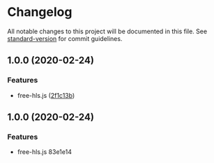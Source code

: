 # Changelog

All notable changes to this project will be documented in this file. See [standard-version](https://github.com/conventional-changelog/standard-version) for commit guidelines.

## 1.0.0 (2020-02-24)


### Features

* free-hls.js ([2f1c13b](https://github.com/sxzz/free-hls.js/commit/2f1c13b78a8ae180a9f402888f21d44a5f965772))

## 1.0.0 (2020-02-24)


### Features

* free-hls.js 83e1e14
